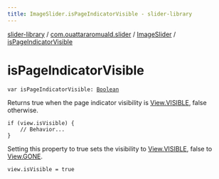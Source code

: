 ```yaml
---
title: ImageSlider.isPageIndicatorVisible - slider-library
---
```


[slider-library](../../index.html) / [com.ouattararomuald.slider](../index.html) / [ImageSlider](index.html) / [isPageIndicatorVisible](./is-page-indicator-visible.html)

# isPageIndicatorVisible

`var isPageIndicatorVisible: `[`Boolean`](https://kotlinlang.org/api/latest/jvm/stdlib/kotlin/-boolean/index.html)

Returns true when the page indicator visibility is [View.VISIBLE](https://developer.android.com/reference/android/view/View.html#VISIBLE), false otherwise.

```
if (view.isVisible) {
    // Behavior...
}
```

Setting this property to true sets the visibility to [View.VISIBLE](https://developer.android.com/reference/android/view/View.html#VISIBLE), false to [View.GONE](https://developer.android.com/reference/android/view/View.html#GONE).

```
view.isVisible = true
```

